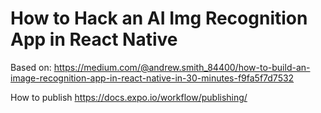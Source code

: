 # How to Hack an AI Img Recognition App in React Native

Based on:
https://medium.com/@andrew.smith_84400/how-to-build-an-image-recognition-app-in-react-native-in-30-minutes-f9fa5f7d7532

How to publish
https://docs.expo.io/workflow/publishing/